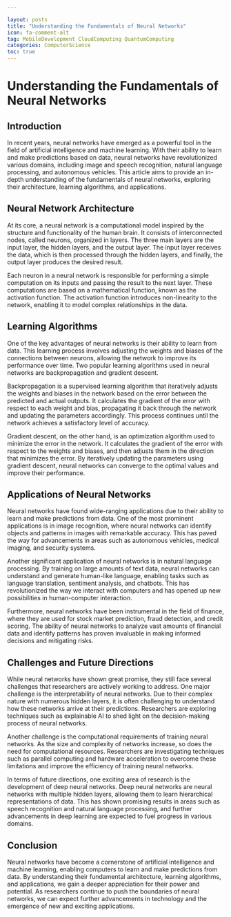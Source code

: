 ```yaml
---

layout: posts
title: "Understanding the Fundamentals of Neural Networks"
icon: fa-comment-alt
tag: MobileDevelopment CloudComputing QuantumComputing
categories: ComputerScience
toc: true
---
```




# Understanding the Fundamentals of Neural Networks

## Introduction

In recent years, neural networks have emerged as a powerful tool in the field of artificial intelligence and machine learning. With their ability to learn and make predictions based on data, neural networks have revolutionized various domains, including image and speech recognition, natural language processing, and autonomous vehicles. This article aims to provide an in-depth understanding of the fundamentals of neural networks, exploring their architecture, learning algorithms, and applications.

## Neural Network Architecture

At its core, a neural network is a computational model inspired by the structure and functionality of the human brain. It consists of interconnected nodes, called neurons, organized in layers. The three main layers are the input layer, the hidden layers, and the output layer. The input layer receives the data, which is then processed through the hidden layers, and finally, the output layer produces the desired result.

Each neuron in a neural network is responsible for performing a simple computation on its inputs and passing the result to the next layer. These computations are based on a mathematical function, known as the activation function. The activation function introduces non-linearity to the network, enabling it to model complex relationships in the data.

## Learning Algorithms

One of the key advantages of neural networks is their ability to learn from data. This learning process involves adjusting the weights and biases of the connections between neurons, allowing the network to improve its performance over time. Two popular learning algorithms used in neural networks are backpropagation and gradient descent.

Backpropagation is a supervised learning algorithm that iteratively adjusts the weights and biases in the network based on the error between the predicted and actual outputs. It calculates the gradient of the error with respect to each weight and bias, propagating it back through the network and updating the parameters accordingly. This process continues until the network achieves a satisfactory level of accuracy.

Gradient descent, on the other hand, is an optimization algorithm used to minimize the error in the network. It calculates the gradient of the error with respect to the weights and biases, and then adjusts them in the direction that minimizes the error. By iteratively updating the parameters using gradient descent, neural networks can converge to the optimal values and improve their performance.

## Applications of Neural Networks

Neural networks have found wide-ranging applications due to their ability to learn and make predictions from data. One of the most prominent applications is in image recognition, where neural networks can identify objects and patterns in images with remarkable accuracy. This has paved the way for advancements in areas such as autonomous vehicles, medical imaging, and security systems.

Another significant application of neural networks is in natural language processing. By training on large amounts of text data, neural networks can understand and generate human-like language, enabling tasks such as language translation, sentiment analysis, and chatbots. This has revolutionized the way we interact with computers and has opened up new possibilities in human-computer interaction.

Furthermore, neural networks have been instrumental in the field of finance, where they are used for stock market prediction, fraud detection, and credit scoring. The ability of neural networks to analyze vast amounts of financial data and identify patterns has proven invaluable in making informed decisions and mitigating risks.

## Challenges and Future Directions

While neural networks have shown great promise, they still face several challenges that researchers are actively working to address. One major challenge is the interpretability of neural networks. Due to their complex nature with numerous hidden layers, it is often challenging to understand how these networks arrive at their predictions. Researchers are exploring techniques such as explainable AI to shed light on the decision-making process of neural networks.

Another challenge is the computational requirements of training neural networks. As the size and complexity of networks increase, so does the need for computational resources. Researchers are investigating techniques such as parallel computing and hardware acceleration to overcome these limitations and improve the efficiency of training neural networks.

In terms of future directions, one exciting area of research is the development of deep neural networks. Deep neural networks are neural networks with multiple hidden layers, allowing them to learn hierarchical representations of data. This has shown promising results in areas such as speech recognition and natural language processing, and further advancements in deep learning are expected to fuel progress in various domains.

## Conclusion

Neural networks have become a cornerstone of artificial intelligence and machine learning, enabling computers to learn and make predictions from data. By understanding their fundamental architecture, learning algorithms, and applications, we gain a deeper appreciation for their power and potential. As researchers continue to push the boundaries of neural networks, we can expect further advancements in technology and the emergence of new and exciting applications.